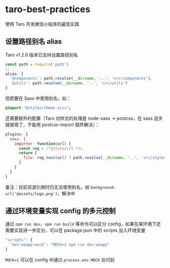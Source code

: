 # taro-best-practices

使用 Taro 开发微信小程序的最佳实践

## 设置路径别名 alias

Taro v1.2.0 版本已支持设置路径别名

``` js
const path = require('path')
// ...
alias: {
  '@components': path.resolve(__dirname, '..', 'src/components'),
  '@utils': path.resolve(__dirname, '..', 'src/utils')
}
```

但若要在 Sass 中使用别名，如：

``` sass
@import "@styles/theme.scss";
```

还需要额外的配置（Taro 对样式的处理是 node-sass -> postcss，在 sass 这步就报错了，不能用 postcss-import 插件解决）：

``` js
plugins: {
  sass: {
    importer: function(url) {
      const reg = /^@styles\/(.*)/
      return {
        file: reg.test(url) ? path.resolve(__dirname, '..', 'src/styles', url.match(reg)[1]) : url
      }
    }
  }
}
```

备注：目前资源引用时仍无法使用别名，如 `background: url('@assets/logo.png')`，解决中


## 通过环境变量实现 config 的多元控制

通过 `npm run dev`、`npm run build` 等命令可以区分 config，如果在某环境下还需要实现进一步区分，可以在 package.json 中的 scripts 加入环境变量

``` js
"scripts": {
  "dev:weapp:mock": "MOCK=1 npm run dev:weapp"
}
```

`MOCK=1` 可以在 config 中通过 `process.env.MOCK` 访问到
